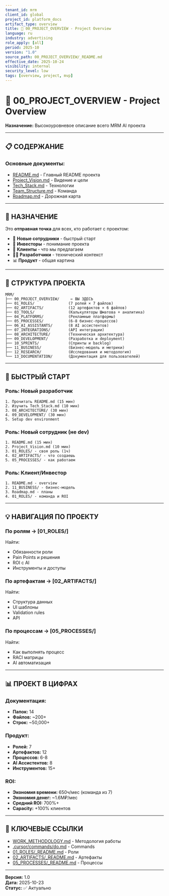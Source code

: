 ```yaml
---
tenant_id: mrm
client_id: global
project_id: platform_docs
artifact_type: overview
title: 📖 00_PROJECT_OVERVIEW - Project Overview
language: ru
industry: advertising
role_apply: [all]
period: 2025-10
version: "1.0"
source_path: 00_PROJECT_OVERVIEW/_README.md
effective_date: 2025-10-24
visibility: internal
security_level: low
tags: [overview, project, mvp]
---
```


# 📖 00_PROJECT_OVERVIEW - Project Overview

**Назначение:** Высокоуровневое описание всего MRM AI проекта

---

## 📋 СОДЕРЖАНИЕ

### Основные документы:
- [README.md](./README.md) - Главный README проекта
- [Project_Vision.md](./Project_Vision.md) - Видение и цели
- [Tech_Stack.md](./Tech_Stack.md) - Технологии
- [Team_Structure.md](./Team_Structure.md) - Команда
- [Roadmap.md](./Roadmap.md) - Дорожная карта

---

## 🎯 НАЗНАЧЕНИЕ

Это **отправная точка** для всех, кто работает с проектом:
- 🚀 **Новые сотрудники** - быстрый старт
- 💼 **Инвесторы** - понимание проекта
- 👥 **Клиенты** - что мы предлагаем
- 👨‍💻 **Разработчики** - технический контекст
- 📊 **Продукт** - общая картина

---

## 📁 СТРУКТУРА ПРОЕКТА

```
MRM/
├── 00_PROJECT_OVERVIEW/     ← ВЫ ЗДЕСЬ
├── 01_ROLES/               (7 ролей × 7 файлов)
├── 02_ARTIFACTS/           (12 артефактов × 6 файлов)
├── 03_TOOLS/               (Калькуляторы Шматова + аналитика)
├── 04_PLATFORMS/           (Рекламные платформы)
├── 05_PROCESSES/           (6-8 бизнес-процессов)
├── 06_AI_ASSISTANTS/       (8 AI ассистентов)
├── 07_INTEGRATIONS/        (API интеграции)
├── 08_ARCHITECTURE/        (Техническая архитектура)
├── 09_DEVELOPMENT/         (Разработка и deployment)
├── 10_SPRINTS/             (Спринты и backlog)
├── 11_BUSINESS/            (Бизнес-модель и метрики)
├── 12_RESEARCH/            (Исследования и методология)
└── 13_DOCUMENTATION/       (Документация для пользователей)
```

---

## 🚀 БЫСТРЫЙ СТАРТ

### Роль: Новый разработчик
```
1. Прочитать README.md (15 мин)
2. Изучить Tech_Stack.md (10 мин)
3. 08_ARCHITECTURE/ (30 мин)
4. 09_DEVELOPMENT/ (30 мин)
5. Setup dev environment
```

### Роль: Новый сотрудник (не dev)
```
1. README.md (15 мин)
2. Project_Vision.md (10 мин)
3. 01_ROLES/ - своя роль (1ч)
4. 02_ARTIFACTS/ - что создаешь
5. 05_PROCESSES/ - как работаем
```

### Роль: Клиент/Инвестор
```
1. README.md - overview
2. 11_BUSINESS/ - бизнес-модель
3. Roadmap.md - планы
4. 01_ROLES/ - команда и ROI
```

---

## 💡 НАВИГАЦИЯ ПО ПРОЕКТУ

### По ролям → [01_ROLES/]
Найти:  
- Обязанности роли  
- Pain Points и решения  
- ROI с AI  
- Инструменты и доступы

### По артефактам → [02_ARTIFACTS/]
Найти:  
- Структура данных  
- UI шаблоны  
- Validation rules  
- API

### По процессам → [05_PROCESSES/]
Найти:  
- Как выполнять процесс  
- RACI матрицы  
- AI автоматизация

---

## 📊 ПРОЕКТ В ЦИФРАХ

### Документация:
- **Папок:** 14  
- **Файлов:** ~200+  
- **Строк:** ~50,000+  

### Продукт:
- **Ролей:** 7  
- **Артефактов:** 12  
- **Процессов:** 6-8  
- **AI Ассистентов:** 8  
- **Инструментов:** 15+

### ROI:
- **Экономия времени:** 650ч/мес (команда из 7)  
- **Экономия денег:** ~1.6M₽/мес  
- **Средний ROI:** 700%+  
- **Capacity:** +100% клиентов

---

## 🔗 КЛЮЧЕВЫЕ ССЫЛКИ

- [WORK_METHODOLOGY.md](../WORK_METHODOLOGY.md) - Методология работы
- [.cursor/commands/do.md](../.cursor/commands/do.md) - Commands
- [01_ROLES/_README.md](../01_ROLES/_README.md) - Роли
- [02_ARTIFACTS/_README.md](../02_ARTIFACTS/_README.md) - Артефакты
- [05_PROCESSES/_README.md](../05_PROCESSES/_README.md) - Процессы

---

**Версия:** 1.0  
**Дата:** 2025-10-23  
**Статус:** ✅ Актуально


